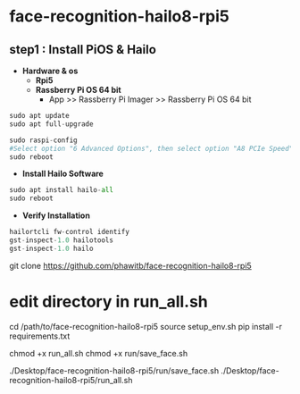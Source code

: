 # face-recognition-hailo8-rpi5
## step1 : Install PiOS & Hailo
- **Hardware & os**
    - **Rpi5**
    - **Rassberry Pi OS 64 bit**
        - App >> Rassberry Pi Imager >> Rassberry Pi OS 64 bit

```python
sudo apt update
sudo apt full-upgrade

sudo raspi-config
#Select option "6 Advanced Options", then select option "A8 PCIe Speed". Choose "Yes" to enable PCIe Gen 3 mode. Click "Finish" to exit.
sudo reboot
```

- **Install Hailo Software**

```python
sudo apt install hailo-all
sudo reboot
```

- **Verify Installation**

```python
hailortcli fw-control identify
gst-inspect-1.0 hailotools
gst-inspect-1.0 hailo
```
          
git clone https://github.com/phawitb/face-recognition-hailo8-rpi5
# edit directory in run_all.sh
cd /path/to/face-recognition-hailo8-rpi5
source setup_env.sh
pip install -r requirements.txt

chmod +x run_all.sh
chmod +x run/save_face.sh


./Desktop/face-recognition-hailo8-rpi5/run/save_face.sh
./Desktop/face-recognition-hailo8-rpi5/run_all.sh
